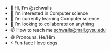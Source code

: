 - 👋 Hi, I’m @schwalls
- 👀 I’m interested in Computer science
- 🌱 I’m currently learning Computer science
- 💞️ I’m looking to collaborate on anything
- 📫 How to reach me schwalls@mail.gvsu.edu
- 😄 Pronouns: He/Him
- ⚡ Fun fact: I love dogs

<!---
schwalls/schwalls is a ✨ special ✨ repository because its `README.md` (this file) appears on your GitHub profile.
You can click the Preview link to take a look at your changes.
--->
